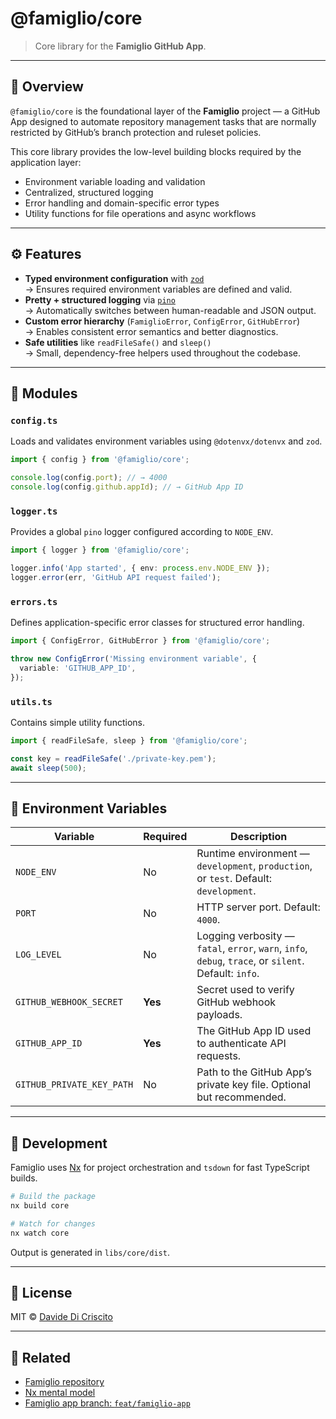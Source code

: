 # @famiglio/core

> Core library for the **Famiglio GitHub App**.

---

## 🧠 Overview

`@famiglio/core` is the foundational layer of the **Famiglio** project — a GitHub App designed to automate repository management tasks that are normally restricted by GitHub’s branch protection and ruleset policies.

This core library provides the low-level building blocks required by the application layer:

- Environment variable loading and validation
- Centralized, structured logging
- Error handling and domain-specific error types
- Utility functions for file operations and async workflows

---

## ⚙️ Features

- **Typed environment configuration** with [`zod`](https://github.com/colinhacks/zod)  
  → Ensures required environment variables are defined and valid.
- **Pretty + structured logging** via [`pino`](https://getpino.io)  
  → Automatically switches between human-readable and JSON output.
- **Custom error hierarchy** (`FamiglioError`, `ConfigError`, `GitHubError`)  
  → Enables consistent error semantics and better diagnostics.
- **Safe utilities** like `readFileSafe()` and `sleep()`  
  → Small, dependency-free helpers used throughout the codebase.

---

## 🧩 Modules

### `config.ts`

Loads and validates environment variables using `@dotenvx/dotenvx` and `zod`.

```ts
import { config } from '@famiglio/core';

console.log(config.port); // → 4000
console.log(config.github.appId); // → GitHub App ID
```

### `logger.ts`

Provides a global `pino` logger configured according to `NODE_ENV`.

```ts
import { logger } from '@famiglio/core';

logger.info('App started', { env: process.env.NODE_ENV });
logger.error(err, 'GitHub API request failed');
```

### `errors.ts`

Defines application-specific error classes for structured error handling.

```ts
import { ConfigError, GitHubError } from '@famiglio/core';

throw new ConfigError('Missing environment variable', {
  variable: 'GITHUB_APP_ID',
});
```

### `utils.ts`

Contains simple utility functions.

```ts
import { readFileSafe, sleep } from '@famiglio/core';

const key = readFileSafe('./private-key.pem');
await sleep(500);
```

---

## 🧾 Environment Variables

| Variable                  | Required | Description                                                                                           |
| ------------------------- | -------- | ----------------------------------------------------------------------------------------------------- |
| `NODE_ENV`                | No       | Runtime environment — `development`, `production`, or `test`. Default: `development`.                 |
| `PORT`                    | No       | HTTP server port. Default: `4000`.                                                                    |
| `LOG_LEVEL`               | No       | Logging verbosity — `fatal`, `error`, `warn`, `info`, `debug`, `trace`, or `silent`. Default: `info`. |
| `GITHUB_WEBHOOK_SECRET`   | **Yes**  | Secret used to verify GitHub webhook payloads.                                                        |
| `GITHUB_APP_ID`           | **Yes**  | The GitHub App ID used to authenticate API requests.                                                  |
| `GITHUB_PRIVATE_KEY_PATH` | No       | Path to the GitHub App’s private key file. Optional but recommended.                                  |

---

## 🧪 Development

Famiglio uses [Nx](https://nx.dev) for project orchestration and `tsdown` for fast TypeScript builds.

```bash
# Build the package
nx build core

# Watch for changes
nx watch core
```

Output is generated in `libs/core/dist`.

---

## 📜 License

MIT © [Davide Di Criscito](https://github.com/dcdavidev)

---

## 🔗 Related

- [Famiglio repository](https://github.com/dcdavidev/famiglio)
- [Nx mental model](https://nx.dev/docs/concepts/mental-model)
- [Famiglio app branch: `feat/famiglio-app`](https://github.com/dcdavidev/famiglio/tree/feat/famiglio-app)
